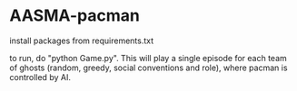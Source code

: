# AASMA-pacman

install packages from requirements.txt

to run, do "python Game.py". This will play a single episode for each team of ghosts (random, greedy, social conventions and role), where pacman is controlled by AI.
